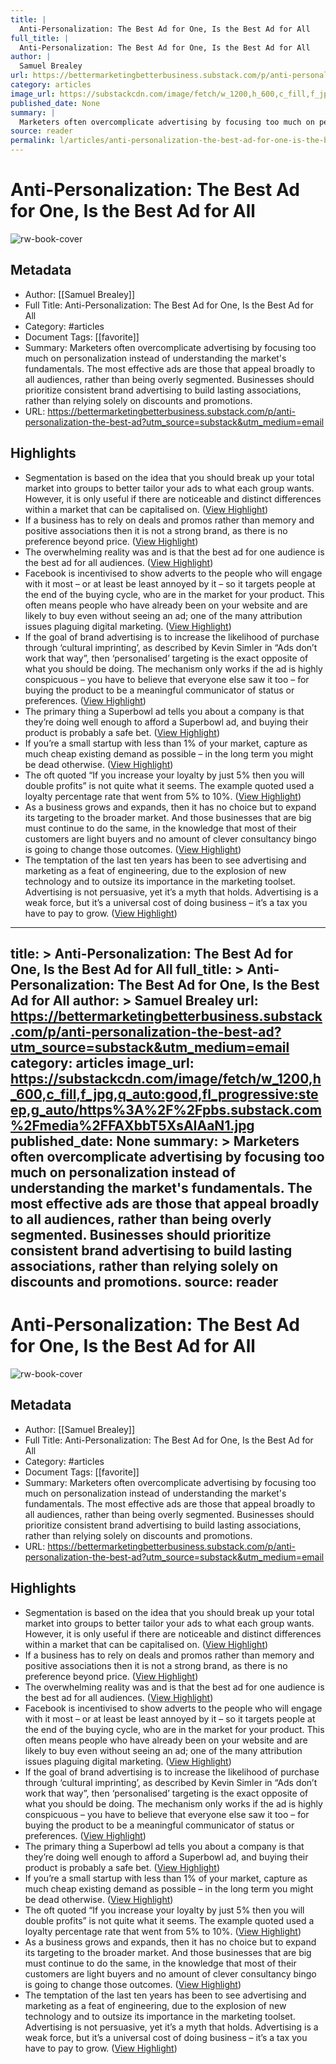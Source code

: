 ```yaml
---
title: |
  Anti-Personalization: The Best Ad for One, Is the Best Ad for All
full_title: |
  Anti-Personalization: The Best Ad for One, Is the Best Ad for All
author: |
  Samuel Brealey
url: https://bettermarketingbetterbusiness.substack.com/p/anti-personalization-the-best-ad?utm_source=substack&utm_medium=email
category: articles
image_url: https://substackcdn.com/image/fetch/w_1200,h_600,c_fill,f_jpg,q_auto:good,fl_progressive:steep,g_auto/https%3A%2F%2Fpbs.substack.com%2Fmedia%2FFAXbbT5XsAIAaN1.jpg
published_date: None
summary: |
  Marketers often overcomplicate advertising by focusing too much on personalization instead of understanding the market's fundamentals. The most effective ads are those that appeal broadly to all audiences, rather than being overly segmented. Businesses should prioritize consistent brand advertising to build lasting associations, rather than relying solely on discounts and promotions.
source: reader
permalink: l/articles/anti-personalization-the-best-ad-for-one-is-the-best-ad-for-all
---
```

# Anti-Personalization: The Best Ad for One, Is the Best Ad for All

![rw-book-cover](https://substackcdn.com/image/fetch/w_1200,h_600,c_fill,f_jpg,q_auto:good,fl_progressive:steep,g_auto/https%3A%2F%2Fpbs.substack.com%2Fmedia%2FFAXbbT5XsAIAaN1.jpg)

## Metadata
- Author: [[Samuel Brealey]]
- Full Title: Anti-Personalization: The Best Ad for One, Is the Best Ad for All
- Category: #articles
- Document Tags: [[favorite]] 
- Summary: Marketers often overcomplicate advertising by focusing too much on personalization instead of understanding the market's fundamentals. The most effective ads are those that appeal broadly to all audiences, rather than being overly segmented. Businesses should prioritize consistent brand advertising to build lasting associations, rather than relying solely on discounts and promotions.
- URL: https://bettermarketingbetterbusiness.substack.com/p/anti-personalization-the-best-ad?utm_source=substack&utm_medium=email

## Highlights
- Segmentation is based on the idea that you should break up your total market into groups to better tailor your ads to what each group wants. However, it is only useful if there are noticeable and distinct differences within a market that can be capitalised on. ([View Highlight](https://read.readwise.io/read/01j546grmny4c1nc4zghwxj6m1))
- If a business has to rely on deals and promos rather than memory and positive associations then it is not a strong brand, as there is no preference beyond price. ([View Highlight](https://read.readwise.io/read/01j546h0q004n4s4ek2f368whc))
- The overwhelming reality was and is that the best ad for one audience is the best ad for all audiences. ([View Highlight](https://read.readwise.io/read/01j546wt5tgd6bzw4gknnwypdq))
- Facebook is incentivised to show adverts to the people who will engage with it most – or at least be least annoyed by it – so it targets people at the end of the buying cycle, who are in the market for your product. This often means people who have already been on your website and are likely to buy even without seeing an ad; one of the many attribution issues plaguing digital marketing. ([View Highlight](https://read.readwise.io/read/01j546y0zpswa33xbzev2gw5nn))
- If the goal of brand advertising is to increase the likelihood of purchase through ‘cultural imprinting’, as described by Kevin Simler in “Ads don’t work that way”, then ‘personalised’ targeting is the exact opposite of what you should be doing.
  The mechanism only works if the ad is highly conspicuous – you have to believe that everyone else saw it too – for buying the product to be a meaningful communicator of status or preferences. ([View Highlight](https://read.readwise.io/read/01j54709jndg00wvbq5rj1x1kq))
- The primary thing a Superbowl ad tells you about a company is that they’re doing well enough to afford a Superbowl ad, and buying their product is probably a safe bet. ([View Highlight](https://read.readwise.io/read/01j5471398a8jvtet8wt0ay6rh))
- If you’re a small startup with less than 1% of your market, capture as much cheap existing demand as possible – in the long term you might be dead otherwise. ([View Highlight](https://read.readwise.io/read/01j54755kym5snqpxybdmj7cw2))
- The oft quoted “If you increase your loyalty by just 5% then you will double profits” is not quite what it seems. The example quoted used a loyalty percentage rate that went from 5% to 10%. ([View Highlight](https://read.readwise.io/read/01j547901118fwtgr1s1tr3x3x))
- As a business grows and expands, then it has no choice but to expand its targeting to the broader market. And those businesses that are big must continue to do the same, in the knowledge that most of their customers are light buyers and no amount of clever consultancy bingo is going to change those outcomes. ([View Highlight](https://read.readwise.io/read/01j5479frydxq1s585veq65qvc))
- The temptation of the last ten years has been to see advertising and marketing as a feat of engineering, due to the explosion of new technology and to outsize its importance in the marketing toolset. Advertising is not persuasive, yet it’s a myth that holds. Advertising is a weak force, but it’s a universal cost of doing business – it’s a tax you have to pay to grow. ([View Highlight](https://read.readwise.io/read/01j547cqa3jchntem8z16340wa))


---
title: >
  Anti-Personalization: The Best Ad for One, Is the Best Ad for All
full_title: >
  Anti-Personalization: The Best Ad for One, Is the Best Ad for All
author: >
  Samuel Brealey
url: https://bettermarketingbetterbusiness.substack.com/p/anti-personalization-the-best-ad?utm_source=substack&utm_medium=email
category: articles
image_url: https://substackcdn.com/image/fetch/w_1200,h_600,c_fill,f_jpg,q_auto:good,fl_progressive:steep,g_auto/https%3A%2F%2Fpbs.substack.com%2Fmedia%2FFAXbbT5XsAIAaN1.jpg
published_date: None
summary: >
  Marketers often overcomplicate advertising by focusing too much on personalization instead of understanding the market's fundamentals. The most effective ads are those that appeal broadly to all audiences, rather than being overly segmented. Businesses should prioritize consistent brand advertising to build lasting associations, rather than relying solely on discounts and promotions.
source: reader
---
# Anti-Personalization: The Best Ad for One, Is the Best Ad for All

![rw-book-cover](https://substackcdn.com/image/fetch/w_1200,h_600,c_fill,f_jpg,q_auto:good,fl_progressive:steep,g_auto/https%3A%2F%2Fpbs.substack.com%2Fmedia%2FFAXbbT5XsAIAaN1.jpg)

## Metadata
- Author: [[Samuel Brealey]]
- Full Title: Anti-Personalization: The Best Ad for One, Is the Best Ad for All
- Category: #articles
- Document Tags: [[favorite]] 
- Summary: Marketers often overcomplicate advertising by focusing too much on personalization instead of understanding the market's fundamentals. The most effective ads are those that appeal broadly to all audiences, rather than being overly segmented. Businesses should prioritize consistent brand advertising to build lasting associations, rather than relying solely on discounts and promotions.
- URL: https://bettermarketingbetterbusiness.substack.com/p/anti-personalization-the-best-ad?utm_source=substack&utm_medium=email

## Highlights
- Segmentation is based on the idea that you should break up your total market into groups to better tailor your ads to what each group wants. However, it is only useful if there are noticeable and distinct differences within a market that can be capitalised on. ([View Highlight](https://read.readwise.io/read/01j546grmny4c1nc4zghwxj6m1))
- If a business has to rely on deals and promos rather than memory and positive associations then it is not a strong brand, as there is no preference beyond price. ([View Highlight](https://read.readwise.io/read/01j546h0q004n4s4ek2f368whc))
- The overwhelming reality was and is that the best ad for one audience is the best ad for all audiences. ([View Highlight](https://read.readwise.io/read/01j546wt5tgd6bzw4gknnwypdq))
- Facebook is incentivised to show adverts to the people who will engage with it most – or at least be least annoyed by it – so it targets people at the end of the buying cycle, who are in the market for your product. This often means people who have already been on your website and are likely to buy even without seeing an ad; one of the many attribution issues plaguing digital marketing. ([View Highlight](https://read.readwise.io/read/01j546y0zpswa33xbzev2gw5nn))
- If the goal of brand advertising is to increase the likelihood of purchase through ‘cultural imprinting’, as described by Kevin Simler in “Ads don’t work that way”, then ‘personalised’ targeting is the exact opposite of what you should be doing.
  The mechanism only works if the ad is highly conspicuous – you have to believe that everyone else saw it too – for buying the product to be a meaningful communicator of status or preferences. ([View Highlight](https://read.readwise.io/read/01j54709jndg00wvbq5rj1x1kq))
- The primary thing a Superbowl ad tells you about a company is that they’re doing well enough to afford a Superbowl ad, and buying their product is probably a safe bet. ([View Highlight](https://read.readwise.io/read/01j5471398a8jvtet8wt0ay6rh))
- If you’re a small startup with less than 1% of your market, capture as much cheap existing demand as possible – in the long term you might be dead otherwise. ([View Highlight](https://read.readwise.io/read/01j54755kym5snqpxybdmj7cw2))
- The oft quoted “If you increase your loyalty by just 5% then you will double profits” is not quite what it seems. The example quoted used a loyalty percentage rate that went from 5% to 10%. ([View Highlight](https://read.readwise.io/read/01j547901118fwtgr1s1tr3x3x))
- As a business grows and expands, then it has no choice but to expand its targeting to the broader market. And those businesses that are big must continue to do the same, in the knowledge that most of their customers are light buyers and no amount of clever consultancy bingo is going to change those outcomes. ([View Highlight](https://read.readwise.io/read/01j5479frydxq1s585veq65qvc))
- The temptation of the last ten years has been to see advertising and marketing as a feat of engineering, due to the explosion of new technology and to outsize its importance in the marketing toolset. Advertising is not persuasive, yet it’s a myth that holds. Advertising is a weak force, but it’s a universal cost of doing business – it’s a tax you have to pay to grow. ([View Highlight](https://read.readwise.io/read/01j547cqa3jchntem8z16340wa))


